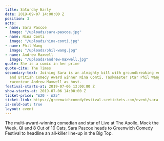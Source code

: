 ```yaml
---
title: Saturday Early
date: 2019-09-07 14:00:00 Z
position: 3
acts:
- name: Sara Pascoe
  image: "/uploads/sara-pascoe.jpg"
- name: Nina Conti
  image: "/uploads/nina-conti.jpg"
- name: Phil Wang
  image: "/uploads/phil-wang.jpg"
- name: Andrew Maxwell
  image: "/uploads/andrew-maxwell.jpg"
quote: She is a comic in her prime
quote-cite: The Times
secondary-text: Joining Sara is an almighty bill with groundbreaking ventriloquist
  and British Comedy Award winner Nina Conti, Taskmaster star Phil Wang and Irish
  raconteur Andrew Maxwell as host.
festival-starts-at: 2019-07-06 13:00:00 Z
show-starts-at: 2019-07-06 14:00:00 Z
ticket-price: "£20 - £25"
ticket-link: https://greenwichcomedyfestival.seetickets.com/event/sara-pascoe/national-maritime-museum/1394406
is-sold-out: true
layout: event
---
```


The multi-award-winning comedian and star of Live at The Apollo, Mock the Week, QI and 8 Out of 10 Cats, Sara Pascoe heads to Greenwich Comedy Festival to headline an all-killer line-up in the Big Top.